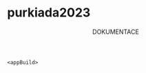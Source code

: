 # purkiada2023
<!DOCTYPE html>
<html lang="cs">
  <head></head>
  <body>
    <header>DOKUMENTACE</header>
    
    <appBuild>
  </body>
</html>
